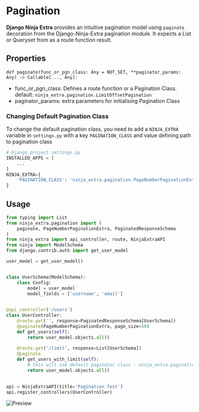 # **Pagination**

**Django Ninja Extra** provides an intuitive pagination model using `paginate` decoration from the Django-Ninja-Extra pagination module. It expects a List or Queryset from as a route function result.

## **Properties**

`def paginate(func_or_pgn_class: Any = NOT_SET, **paginator_params: Any) -> Callable[..., Any]:`

- func_or_pgn_class: Defines a route function or a Pagination Class. default: `ninja_extra.pagination.LimitOffsetPagination`
- paginator_params: extra parameters for initialising Pagination Class

### Changing Default Pagination Class
To change the default pagination class, you need to add a `NINJA_EXTRA` variable in `settings.py` with a key `PAGINATION_CLASS` and value defining path to pagination class
```python
# Django project settings.py
INSTALLED_APPS = [
    ...
]
NINJA_EXTRA={
    'PAGINATION_CLASS': 'ninja_extra.pagination.PageNumberPaginationExtra'
}
```

## **Usage**
```python
from typing import List
from ninja_extra.pagination import (
    paginate, PageNumberPaginationExtra, PaginatedResponseSchema
)
from ninja_extra import api_controller, route, NinjaExtraAPI
from ninja import ModelSchema
from django.contrib.auth import get_user_model

user_model = get_user_model()


class UserSchema(ModelSchema):
    class Config:
        model = user_model
        model_fields = ['username', 'email']

        
@api_controller('/users')
class UserController:
    @route.get('', response=PaginatedResponseSchema[UserSchema])
    @paginate(PageNumberPaginationExtra, page_size=50)
    def get_users(self):
        return user_model.objects.all()
    
    @route.get('/limit', response=List[UserSchema])
    @paginate
    def get_users_with_limit(self):
        # this will use default paginator class - ninja_extra.pagination.LimitOffsetPagination
        return user_model.objects.all()

    
api = NinjaExtraAPI(title='Pagination Test')
api.register_controllers(UserController)
```

![Preview](../images/pagination_example.gif)
